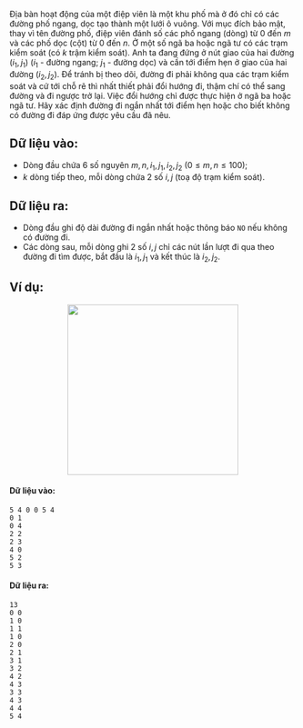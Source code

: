 Địa bàn hoạt động của một điệp viên là một khu phố mà ở đó chỉ có các đường phố ngang, dọc tạo thành một lưới ô vuông. Với mục đích bảo mật, thay vì tên đường phố, điệp viên đánh số các phố ngang (dòng) từ $0$ đến $m$ và các phố dọc (cột) từ $0$ đến $n$. Ở một số ngã ba hoặc ngã tư có các trạm kiểm soát (có $k$ trậm kiểm soát). Anh ta đang đứng ở nút giao của hai đường $(i_1, j_1)$ ($i_1$ - đường ngang; $j_1$ - đường dọc) và cần tới điểm hẹn ở giao của hai đường $(i_2, j_2)$. Để tránh bị theo dõi,  đường đi phải không qua các trạm kiểm soát và cứ tới chỗ rẽ thì nhất thiết phải đổi hướng đi, thậm chí có thể sang đường và đi ngược trở lại. Việc đổi hướng chỉ được thực hiện ở ngã ba hoặc ngã tư. Hãy xác định đường đi ngắn nhất tới điểm hẹn hoặc cho biết không có đường đi đáp ứng được yêu cầu đã nêu.

## Dữ liệu vào:
- Dòng đầu chứa $6$ số nguyên $m, n, i_1, j_1, i_2, j_2\ ( 0 ≤ m, n ≤ 100)$;
- $k$ dòng tiếp theo, mỗi dòng chứa $2$ số $i, j$ (toạ độ trạm kiểm soát).

## Dữ liệu ra:
- Dòng đầu ghi độ dài đường đi ngắn nhất hoặc thông báo `NO` nếu không có đường đi.
- Các dòng sau, mỗi dòng ghi $2$ số $i, j$ chỉ các nút lần lượt đi qua theo đường đi tìm được, bắt đầu là $i_1, j_1$ và kết thúc là $i_2, j_2$.

## Ví dụ:
<center><img src="/images/problems/572/SPY.svg" width="300px" /></center>

#### Dữ liệu vào:
```
5 4 0 0 5 4
0 1
0 4
2 2
2 3
4 0
5 2
5 3
```

#### Dữ liệu ra:
```
13
0 0
1 0
1 1
1 0
2 0
2 1
3 1
3 2
4 2
4 3
3 3
4 3
4 4
5 4
```